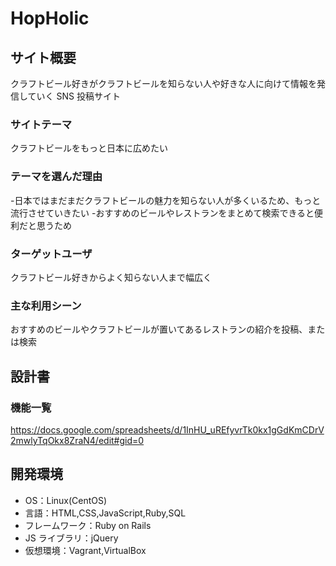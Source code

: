 # HopHolic

## サイト概要

クラフトビール好きがクラフトビールを知らない人や好きな人に向けて情報を発信していく SNS 投稿サイト

### サイトテーマ

クラフトビールをもっと日本に広めたい

### テーマを選んだ理由

-日本ではまだまだクラフトビールの魅力を知らない人が多くいるため、もっと流行させていきたい -おすすめのビールやレストランをまとめて検索できると便利だと思うため

### ターゲットユーザ

クラフトビール好きからよく知らない人まで幅広く

### 主な利用シーン

おすすめのビールやクラフトビールが置いてあるレストランの紹介を投稿、または検索

## 設計書

### 機能一覧

https://docs.google.com/spreadsheets/d/1InHU_uREfyvrTk0kx1gGdKmCDrV2mwlyTqOkx8ZraN4/edit#gid=0

## 開発環境

- OS：Linux(CentOS)
- 言語：HTML,CSS,JavaScript,Ruby,SQL
- フレームワーク：Ruby on Rails
- JS ライブラリ：jQuery
- 仮想環境：Vagrant,VirtualBox
